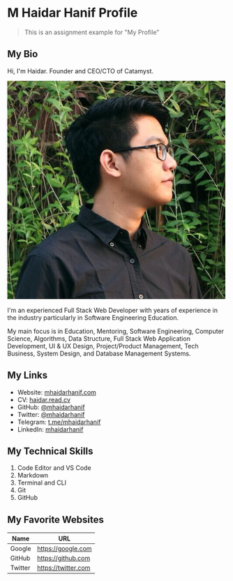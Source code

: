 # M Haidar Hanif Profile

> This is an assignment example for "My Profile"

## My Bio

Hi, I'm Haidar. Founder and CEO/CTO of Catamyst.

![M Haidar Hanif Photo](assets/mhaidarhanif.jpeg)

I'm an experienced Full Stack Web Developer with years of experience in the industry particularly in Software Engineering Education.

My main focus is in Education, Mentoring, Software Engineering, Computer Science, Algorithms, Data Structure, Full Stack Web Application Development, UI & UX Design, Project/Product Management, Tech Business, System Design, and Database Management Systems.

## My Links

- Website: [mhaidarhanif.com](https://mhaidarhanif.com)
- CV: [haidar.read.cv](https://haidar.read.cv)
- GitHub: [@mhaidarhanif](https://github.com/mhaidarhanif)
- Twitter: [@mhaidarhanif](https://twitter.com/mhaidarhanif)
- Telegram: [t.me/mhaidarhanif](https://t.me/mhaidarhanif)
- LinkedIn: [mhaidarhanif](https://linkedin.com/in/mhaidarhanif)

## My Technical Skills

1. Code Editor and VS Code
2. Markdown
3. Terminal and CLI
4. Git
5. GitHub

## My Favorite Websites

| Name    | URL                   |
| ------- | --------------------- |
| Google  | <https://google.com>  |
| GitHub  | <https://github.com>  |
| Twitter | <https://twitter.com> |
